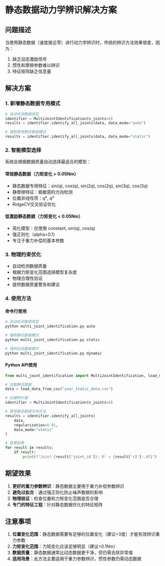 # 静态数据动力学辨识解决方案

## 问题描述
当使用静态数据（速度接近零）进行动力学辨识时，传统的辨识方法效果很差，因为：
1. 缺乏动态激励信号
2. 惯性和摩擦参数难以辨识
3. 特征矩阵缺乏信息量

## 解决方案

### 1. 新增静态数据专用模式
```python
# 自动检测数据类型
identifier = MultiJointIdentification(n_joints=6)
results = identifier.identify_all_joints(data, data_mode="auto")

# 强制使用静态数据模式
results = identifier.identify_all_joints(data, data_mode="static")
```

### 2. 智能模型选择
系统会根据数据质量自动选择最适合的模型：

#### 常规静态数据（力矩变化 > 0.05Nm）
- 静态数据专用特征：sin(q), cos(q), sin(2q), cos(2q), sin(3q), cos(3q)
- 静摩擦特征：极敏感的方向检测
- 位置非线性项：q², q³
- RidgeCV交叉验证优化

#### 低激励静态数据（力矩变化 < 0.05Nm）
- 简化模型：仅使用 constant, sin(q), cos(q)
- 强正则化（alpha=0.1）
- 专注于重力补偿的基本参数

### 3. 物理约束优化
- 自动检测数据质量
- 根据力矩变化范围选择模型复杂度
- 物理合理性验证
- 提供数据质量警告和建议

### 4. 使用方法

#### 命令行使用
```bash
# 自动检测数据类型
python multi_joint_identification.py auto

# 强制静态数据模式
python multi_joint_identification.py static

# 强制动态数据模式
python multi_joint_identification.py dynamic
```

#### Python API使用
```python
from multi_joint_identification import MultiJointIdentification, load_data_from_csv

# 加载静态数据
data = load_data_from_csv("your_static_data.csv")

# 创建辨识器
identifier = MultiJointIdentification(n_joints=6)

# 使用静态数据专用方法
results = identifier.identify_all_joints(
    data,
    regularization=0.01,
    data_mode="static"
)

# 查看结果
for result in results:
    if result:
        print(f"Joint {result['joint_id']}: R² = {result['r2']:.4f}")
```

## 期望效果

1. **更好的重力参数辨识**：静态数据主要用于重力补偿参数辨识
2. **避免过拟合**：通过强正则化防止噪声数据的影响
3. **物理验证**：检查位置和力矩变化范围是否合理
4. **专门的特征工程**：针对静态数据优化的特征矩阵

## 注意事项

1. **位置变化范围**：静态数据需要有足够的位置变化（建议>3度）才能有效辨识重力参数
2. **力矩变化范围**：力矩变化应该足够明显（建议>0.1Nm）
3. **数据质量**：静态数据通常比动态数据更干净，但仍需去除异常值
4. **适用场景**：此方法主要适用于重力参数辨识，惯性参数仍需动态数据